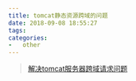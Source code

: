 ```yaml
---
title: tomcat静态资源跨域的问题
date: 2018-09-08 18:55:27
tags: 
categories:
-   other
---
```


> [解决tomcat服务器跨域请求问题](https://blog.csdn.net/chen_pt/article/details/53420799)
<!--more-->
